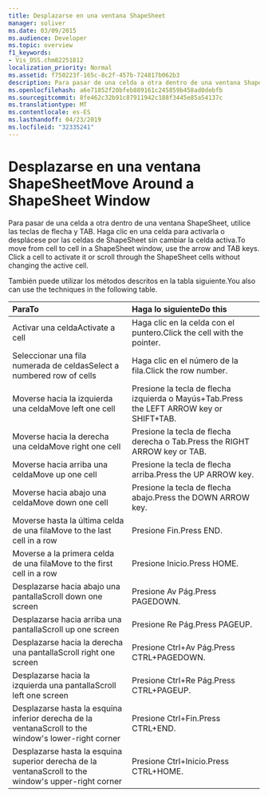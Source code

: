 ```yaml
---
title: Desplazarse en una ventana ShapeSheet
manager: soliver
ms.date: 03/09/2015
ms.audience: Developer
ms.topic: overview
f1_keywords:
- Vis_DSS.chm82251812
localization_priority: Normal
ms.assetid: f750223f-165c-8c2f-457b-724817b062b3
description: Para pasar de una celda a otra dentro de una ventana ShapeSheet, utilice las teclas de flecha y TAB. Haga clic en una celda para activarla o desplácese por las celdas de ShapeSheet sin cambiar la celda activa.
ms.openlocfilehash: a6e71852f20bfeb889161c245859b458ad0debfb
ms.sourcegitcommit: 8fe462c32b91c87911942c188f3445e85a54137c
ms.translationtype: MT
ms.contentlocale: es-ES
ms.lasthandoff: 04/23/2019
ms.locfileid: "32335241"
---
```

# <a name="move-around-a-shapesheet-window"></a><span data-ttu-id="b9d92-104">Desplazarse en una ventana ShapeSheet</span><span class="sxs-lookup"><span data-stu-id="b9d92-104">Move Around a ShapeSheet Window</span></span>

<span data-ttu-id="b9d92-p102">Para pasar de una celda a otra dentro de una ventana ShapeSheet, utilice las teclas de flecha y TAB. Haga clic en una celda para activarla o desplácese por las celdas de ShapeSheet sin cambiar la celda activa.</span><span class="sxs-lookup"><span data-stu-id="b9d92-p102">To move from cell to cell in a ShapeSheet window, use the arrow and TAB keys. Click a cell to activate it or scroll through the ShapeSheet cells without changing the active cell.</span></span>
  
<span data-ttu-id="b9d92-107">También puede utilizar los métodos descritos en la tabla siguiente.</span><span class="sxs-lookup"><span data-stu-id="b9d92-107">You also can use the techniques in the following table.</span></span>
  
|<span data-ttu-id="b9d92-108">**Para**</span><span class="sxs-lookup"><span data-stu-id="b9d92-108">**To**</span></span>|<span data-ttu-id="b9d92-109">**Haga lo siguiente**</span><span class="sxs-lookup"><span data-stu-id="b9d92-109">**Do this**</span></span>|
|:-----|:-----|
| <span data-ttu-id="b9d92-110">Activar una celda</span><span class="sxs-lookup"><span data-stu-id="b9d92-110">Activate a cell</span></span>  <br/> | <span data-ttu-id="b9d92-111">Haga clic en la celda con el puntero.</span><span class="sxs-lookup"><span data-stu-id="b9d92-111">Click the cell with the pointer.</span></span>  <br/> |
| <span data-ttu-id="b9d92-112">Seleccionar una fila numerada de celdas</span><span class="sxs-lookup"><span data-stu-id="b9d92-112">Select a numbered row of cells</span></span>  <br/> | <span data-ttu-id="b9d92-113">Haga clic en el número de la fila.</span><span class="sxs-lookup"><span data-stu-id="b9d92-113">Click the row number.</span></span>  <br/> |
| <span data-ttu-id="b9d92-114">Moverse hacia la izquierda una celda</span><span class="sxs-lookup"><span data-stu-id="b9d92-114">Move left one cell</span></span>  <br/> | <span data-ttu-id="b9d92-115">Presione la tecla de flecha izquierda o Mayús+Tab.</span><span class="sxs-lookup"><span data-stu-id="b9d92-115">Press the LEFT ARROW key or SHIFT+TAB.</span></span>  <br/> |
| <span data-ttu-id="b9d92-116">Moverse hacia la derecha una celda</span><span class="sxs-lookup"><span data-stu-id="b9d92-116">Move right one cell</span></span>  <br/> | <span data-ttu-id="b9d92-117">Presione la tecla de flecha derecha o Tab.</span><span class="sxs-lookup"><span data-stu-id="b9d92-117">Press the RIGHT ARROW key or TAB.</span></span>  <br/> |
| <span data-ttu-id="b9d92-118">Moverse hacia arriba una celda</span><span class="sxs-lookup"><span data-stu-id="b9d92-118">Move up one cell</span></span>  <br/> | <span data-ttu-id="b9d92-119">Presione la tecla de flecha arriba.</span><span class="sxs-lookup"><span data-stu-id="b9d92-119">Press the UP ARROW key.</span></span>  <br/> |
| <span data-ttu-id="b9d92-120">Moverse hacia abajo una celda</span><span class="sxs-lookup"><span data-stu-id="b9d92-120">Move down one cell</span></span>  <br/> | <span data-ttu-id="b9d92-121">Presione la tecla de flecha abajo.</span><span class="sxs-lookup"><span data-stu-id="b9d92-121">Press the DOWN ARROW key.</span></span>  <br/> |
| <span data-ttu-id="b9d92-122">Moverse hasta la última celda de una fila</span><span class="sxs-lookup"><span data-stu-id="b9d92-122">Move to the last cell in a row</span></span>  <br/> | <span data-ttu-id="b9d92-123">Presione Fin.</span><span class="sxs-lookup"><span data-stu-id="b9d92-123">Press END.</span></span>  <br/> |
| <span data-ttu-id="b9d92-124">Moverse a la primera celda de una fila</span><span class="sxs-lookup"><span data-stu-id="b9d92-124">Move to the first cell in a row</span></span>  <br/> | <span data-ttu-id="b9d92-125">Presione Inicio.</span><span class="sxs-lookup"><span data-stu-id="b9d92-125">Press HOME.</span></span>  <br/> |
| <span data-ttu-id="b9d92-126">Desplazarse hacia abajo una pantalla</span><span class="sxs-lookup"><span data-stu-id="b9d92-126">Scroll down one screen</span></span>  <br/> | <span data-ttu-id="b9d92-127">Presione Av Pág.</span><span class="sxs-lookup"><span data-stu-id="b9d92-127">Press PAGEDOWN.</span></span>  <br/> |
| <span data-ttu-id="b9d92-128">Desplazarse hacia arriba una pantalla</span><span class="sxs-lookup"><span data-stu-id="b9d92-128">Scroll up one screen</span></span>  <br/> | <span data-ttu-id="b9d92-129">Presione Re Pág.</span><span class="sxs-lookup"><span data-stu-id="b9d92-129">Press PAGEUP.</span></span>  <br/> |
| <span data-ttu-id="b9d92-130">Desplazarse hacia la derecha una pantalla</span><span class="sxs-lookup"><span data-stu-id="b9d92-130">Scroll right one screen</span></span>  <br/> | <span data-ttu-id="b9d92-131">Presione Ctrl+Av Pág.</span><span class="sxs-lookup"><span data-stu-id="b9d92-131">Press CTRL+PAGEDOWN.</span></span>  <br/> |
| <span data-ttu-id="b9d92-132">Desplazarse hacia la izquierda una pantalla</span><span class="sxs-lookup"><span data-stu-id="b9d92-132">Scroll left one screen</span></span>  <br/> | <span data-ttu-id="b9d92-133">Presione Ctrl+Re Pág.</span><span class="sxs-lookup"><span data-stu-id="b9d92-133">Press CTRL+PAGEUP.</span></span>  <br/> |
| <span data-ttu-id="b9d92-134">Desplazarse hasta la esquina inferior derecha de la ventana</span><span class="sxs-lookup"><span data-stu-id="b9d92-134">Scroll to the window's lower-right corner</span></span>  <br/> | <span data-ttu-id="b9d92-135">Presione Ctrl+Fin.</span><span class="sxs-lookup"><span data-stu-id="b9d92-135">Press CTRL+END.</span></span>  <br/> |
| <span data-ttu-id="b9d92-136">Desplazarse hasta la esquina superior derecha de la ventana</span><span class="sxs-lookup"><span data-stu-id="b9d92-136">Scroll to the window's upper-right corner</span></span>  <br/> | <span data-ttu-id="b9d92-137">Presione Ctrl+Inicio.</span><span class="sxs-lookup"><span data-stu-id="b9d92-137">Press CTRL+HOME.</span></span>  <br/> |
   

